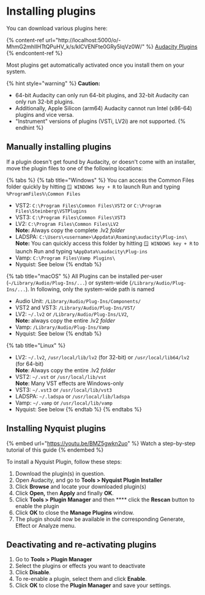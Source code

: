 # Installing plugins

You can download various plugins here:

{% content-ref url="http://localhost:5000/o/-MhmG2mhIIHTtQPuHV_k/s/klCVENFte0GRy5IqVz0W/" %}
[Audacity Plugins](http://localhost:5000/o/-MhmG2mhIIHTtQPuHV\_k/s/klCVENFte0GRy5IqVz0W/)
{% endcontent-ref %}

Most plugins get automatically activated once you install them on your system.

{% hint style="warning" %}
**Caution:**

* 64-bit Audacity can only run 64-bit plugins, and 32-bit Audacity can only run 32-bit plugins.
* Additionally, Apple Silicon (arm64) Audacity cannot run Intel (x86-64) plugins and vice versa.
* "Instrument" versions of plugins (VSTi, LV2i) are not supported.
{% endhint %}

## Manually installing plugins

If a plugin doesn't get found by Audacity, or doesn't come with an installer, move the plugin files to one of the following locations:

{% tabs %}
{% tab title="Windows" %}
You can access the Common Files folder quickly by hitting `🪟 WINDOWS key + R` to launch Run and typing `%ProgramFiles%\Common Files`

* VST2: `C:\Program Files\Common Files\VST2` or `C:\Program Files\Steinberg\VSTPlugins`
* VST3: `C:\Program Files\Common Files\VST3`
* LV2: `C:\Program Files\Common Files\LV2`\
  **Note:** Always copy the complete .lv2 _folder_
* LADSPA: `C:\Users\<username>\Appdata\Roaming\audacity\Plug-ins\` **Note:** You can quickly access this folder by hitting `🪟 WINDOWS key + R` to launch Run and typing `%AppData%\audacity\Plug-ins`
* Vamp: `C:\Program Files\Vamp Plugins\`
* Nyquist: See below
{% endtab %}

{% tab title="macOS" %}
All Plugins can be installed per-user (`~/Library/Audio/Plug-Ins/...`) or system-wide (`/Library/Audio/Plug-Ins/...`). In following, only the system-wide path is named

* Audio Unit: `/Library/Audio/Plug-Ins/Components/`
* VST2 and VST3: `/Library/Audio/Plug-Ins/VST/`
* LV2: `~/.lv2` or `/Library/Audio/Plug-Ins/LV2`,\
  **Note:** always copy the entire .lv2 _folder_
* Vamp: `/Library/Audio/Plug-Ins/Vamp`
* Nyquist: See below
{% endtab %}

{% tab title="Linux" %}
* LV2: `~/.lv2`, `/usr/local/lib/lv2` (for 32-bit) or `/usr/local/lib64/lv2` (for 64-bit)\
  **Note**: Always copy the entire .lv2 _folder_
* VST2: `~/.vst` or `/usr/local/lib/vst`\
  **Note**: Many VST effects are Windows-only
* VST3: `~/.vst3` or `/usr/local/lib/vst3`
* LADSPA: `~/.ladspa` or `/usr/local/lib/ladspa`
* Vamp: `~/.vamp` or `/usr/local/lib/vamp`
* Nyquist: See below
{% endtab %}
{% endtabs %}

## Installing Nyquist plugins

{% embed url="https://youtu.be/BMZ5gwkn2uo" %}
Watch a step-by-step tutorial of this guide
{% endembed %}

To install a Nyquist Plugin, follow these steps:

1. Download the plugin(s) in question.
2. Open Audacity, and go to **Tools > Nyquist Plugin Installer**
3. Click **Browse** and locate your downloaded plugin(s)
4. Click **Open,** then **Apply** and finally **OK**.
5. Click **Tools > Plugin Manager** and then \*\*\*\* click the **Rescan** button to enable the plugin
6. Click **OK** to close the **Manage Plugins** window.
7. The plugin should now be available in the corresponding Generate, Effect or Analyze menu.

## Deactivating and re-activating plugins

1. Go to **Tools > Plugin Manager**
2. Select the plugins or effects you want to deactivate
3. Click **Disable**.
4. To re-enable a plugin, select them and click **Enable**.
5. Click **OK** to close the **Plugin Manager** and save your settings.
